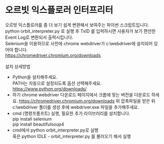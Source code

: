 # 오르빗 익스플로러 인터프리터
오르빗 익스플로러를 좀 더 보기 쉽게 변환해서 보여주는 파이썬 스크립트입니다.<br>
python orbit_interpreter.py 로 실행 후 TxID 를 입력하시면 사용자가 보기 편안한 Event Log로 변환되서 출력시킵니다.<br>
Selenium을 이용하므로 사전에 chrome webdriver가 c:\webdriver에 설치되어 있어야 합니다.<br>
https://chromedriver.chromium.org/downloads<br>
<br>
설치 상세방법<br>
- Python을 설치해주세요.<br>
PATH는 자동으로 설정되도록 옵션 선택해주세요.
https://www.python.org/downloads/
- 하기 chrome webdriver 다운로드 페이지에서 크롬에 맞는 버전을 다운로드 하세요.
https://chromedriver.chromium.org/downloads
위 압축파일을 받은 뒤 c:\webdriver 폴더를 생성 후에 webdriver.exe 파일을 추가해주세요.
- cmd (명령프롬프트) 실행, 필요한 추가 라이브러리를 설치합니다.<br>
pip install selenium<br>
pip install beautifulsoup4
- cmd에서 python orbit_interpreter.py로 실행
<br>혹은 python IDLE - orbit_interpreter.py 를 불러오기 해서 실행
